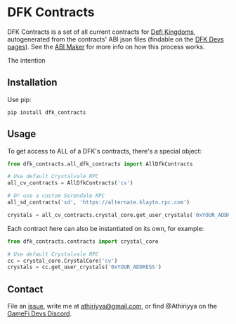 # DFK Contracts
DFK Contracts is a set of all current contracts for [Defi Kingdoms](https://defikingdoms.com/), autogenerated from the contracts' ABI json files (findable on the [DFK Devs pages](https://devs.defikingdoms.com/)). See the [ABI Maker](https://github.com/Athiriyya/abi_maker) for more info on how this process works.

The intention

## Installation
Use pip:

```shell 
pip install dfk_contracts
```

## Usage
To get access to ALL of a DFK's contracts, there's a special object:
```python
from dfk_contracts.all_dfk_contracts import AllDfkContracts

# Use default Crystalvale RPC
all_cv_contracts = AllDfkContracts('cv')

# Or use a custom Serendale RPC
all_sd_contracts('sd', 'https://alternate.klaytn.rpc.com')

crystals = all_cv_contracts.crystal_core.get_user_crystals('0xYOUR_ADDRESS')

```

Each contract here can also be instantiated on its own, for example:
```python
from dfk_contracts.contracts import crystal_core

# Use default Crystalvale RPC
cc = crystal_core.CrystalCore('cv')
crystals = cc.get_user_crystals('0xYOUR_ADDRESS')
```


## Contact
File an [issue](https://github.com/Athiriyya/dfk_contracts/issues), write me at athiriyya@gmail.com, or find @Athiriyya on the [GameFi Devs Discord](https://discord.gg/psjY362pss).